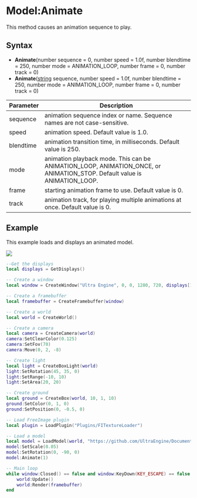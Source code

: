 # Model:Animate

This method causes an animation sequence to play.

## Syntax
- **Animate**(number sequence = 0, number speed = 1.0f, number blendtime = 250, number mode = ANIMATION_LOOP, number frame = 0, number track = 0)
- **Animate**([string](https://www.lua.org/manual/5.4/manual.html#6.4) sequence, number speed = 1.0f, number blendtime = 250, number mode = ANIMATION_LOOP, number frame = 0, number track = 0)

| Parameter | Description |
| ---- | ----------- |
| sequence | animation sequence index or name. Sequence names are not case-sensitive. |
| speed | animation speed. Default value is 1.0. |
| blendtime | animation transition time, in milliseconds. Default value is 250. |
| mode | animation playback mode. This can be ANIMATION_LOOP, ANIMATION_ONCE, or ANIMATION_STOP. Default value is ANIMATION_LOOP. |
| frame | starting animation frame to use. Default value is 0. |
| track | animation track, for playing multiple animations at once. Default value is 0. |

## Example

This example loads and displays an animated model.

![](https://raw.githubusercontent.com/UltraEngine/Documentation/master/Images/model_animate.jpg)

```lua
--Get the displays
local displays = GetDisplays()

-- Create a window
local window = CreateWindow("Ultra Engine", 0, 0, 1280, 720, displays[1], WINDOW_CENTER | WINDOW_TITLEBAR)

-- Create a framebuffer
local framebuffer = CreateFramebuffer(window)

-- Create a world
local world = CreateWorld()

-- Create a camera
local camera = CreateCamera(world)
camera:SetClearColor(0.125)
camera:SetFov(70)
camera:Move(0, 2, -8)

-- Create light
local light = CreateBoxLight(world)
light:SetRotation(45, 35, 0)
light:SetRange(-10, 10)
light:SetArea(20, 20)

-- Create ground
local ground = CreateBox(world, 10, 1, 10)
ground:SetColor(0, 1, 0)
ground:SetPosition(0, -0.5, 0)

-- Load FreeImage plugin
local plugin = LoadPlugin("Plugins/FITextureLoader")

-- Load a model
local model = LoadModel(world, "https://github.com/UltraEngine/Documentation/raw/master/Assets/Models/Characters/Fox.glb")
model:SetScale(0.05)
model:SetRotation(0, -90, 0)
model:Animate(1)

-- Main loop
while window:Closed() == false and window:KeyDown(KEY_ESCAPE) == false do
    world:Update()
    world:Render(framebuffer)
end
```
